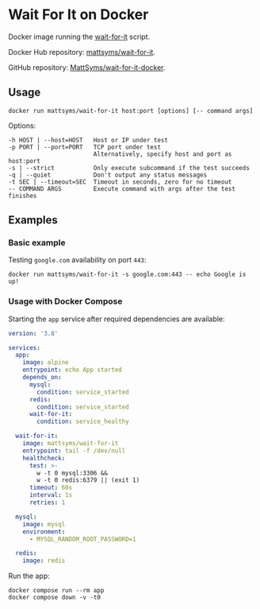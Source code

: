 # Wait For It on Docker

Docker image running the [wait-for-it](https://github.com/vishnubob/wait-for-it) script.

Docker Hub repository: [mattsyms/wait-for-it](https://hub.docker.com/r/mattsyms/wait-for-it).

GitHub repository: [MattSyms/wait-for-it-docker](https://github.com/MattSyms/wait-for-it-docker).

## Usage

```
docker run mattsyms/wait-for-it host:port [options] [-- command args]
```

Options:

```
-h HOST | --host=HOST   Host or IP under test
-p PORT | --port=PORT   TCP port under test
                        Alternatively, specify host and port as host:port
-s | --strict           Only execute subcommand if the test succeeds
-q | --quiet            Don't output any status messages
-t SEC | --timeout=SEC  Timeout in seconds, zero for no timeout
-- COMMAND ARGS         Execute command with args after the test finishes
```

## Examples

### Basic example

Testing `google.com` availability on port `443`:

```
docker run mattsyms/wait-for-it -s google.com:443 -- echo Google is up!
```

### Usage with Docker Compose

Starting the `app` service after required dependencies are available:

```yml
version: '3.8'

services:
  app:
    image: alpine
    entrypoint: echo App started
    depends_on:
      mysql:
        condition: service_started
      redis:
        condition: service_started
      wait-for-it:
        condition: service_healthy

  wait-for-it:
    image: mattsyms/wait-for-it
    entrypoint: tail -f /dev/null
    healthcheck:
      test: >-
        w -t 0 mysql:3306 &&
        w -t 0 redis:6379 || (exit 1)
      timeout: 60s
      interval: 1s
      retries: 1

  mysql:
    image: mysql
    environment:
      - MYSQL_RANDOM_ROOT_PASSWORD=1

  redis:
    image: redis

```

Run the app:

```
docker compose run --rm app
docker compose down -v -t0
```
